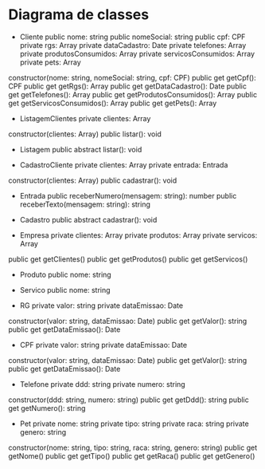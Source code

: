 # Diagrama de classes

* Cliente
public nome: string
public nomeSocial: string
public cpf: CPF
private rgs: Array<RG>
private dataCadastro: Date
private telefones: Array<Telefone>
private produtosConsumidos: Array<Produto>
private servicosConsumidos: Array<Servico>
private pets: Array<Pet>

constructor(nome: string, nomeSocial: string, cpf: CPF)
public get getCpf(): CPF
public get getRgs(): Array<RG>
public get getDataCadastro(): Date
public get getTelefones(): Array<Telefone>
public get getProdutosConsumidos(): Array<Produto>
public get getServicosConsumidos(): Array<Servico>
public get getPets(): Array<Pet>

* ListagemClientes
private clientes: Array<Cliente>

constructor(clientes: Array<Cliente>)
public listar(): void

* Listagem
public abstract listar(): void

* CadastroCliente
private clientes: Array<Cliente>
private entrada: Entrada

constructor(clientes: Array<Cliente>)
public cadastrar(): void

* Entrada
public receberNumero(mensagem: string): number
public receberTexto(mensagem: string): string

* Cadastro
public abstract cadastrar(): void

* Empresa
private clientes: Array<Cliente>
private produtos: Array<Produto>
private servicos: Array<Servico>

public get getClientes()
public get getProdutos()
public get getServicos()

* Produto
public nome: string

* Servico
public nome: string

* RG
private valor: string
private dataEmissao: Date

constructor(valor: string, dataEmissao: Date)
public get getValor(): string
public get getDataEmissao(): Date

* CPF
private valor: string
private dataEmissao: Date

constructor(valor: string, dataEmissao: Date)
public get getValor(): string
public get getDataEmissao(): Date

* Telefone
private ddd: string
private numero: string

constructor(ddd: string, numero: string)
public get getDdd(): string
public get getNumero(): string

* Pet
private nome: string
private tipo: string
private raca: string
private genero: string

constructor(nome: string, tipo: string, raca: string, genero: string)
public get getNome()
public get getTipo()
public get getRaca()
public get getGenero()
